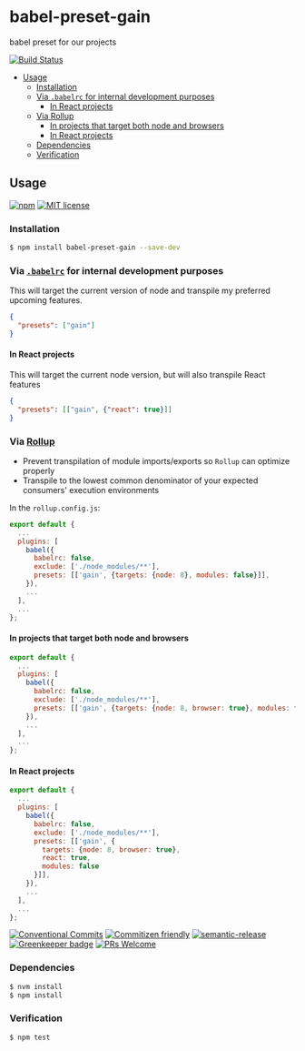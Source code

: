 # babel-preset-gain

babel preset for our projects

<!-- status badges -->
[![Build Status][ci-badge]][ci-link]

<!-- START doctoc generated TOC please keep comment here to allow auto update -->
<!-- DON'T EDIT THIS SECTION, INSTEAD RE-RUN doctoc TO UPDATE -->


* [Usage](#usage)
  * [Installation](#installation)
  * [Via `.babelrc` for internal development purposes](#via-babelrc-for-internal-development-purposes)
    * [In React projects](#in-react-projects)
  * [Via Rollup](#via-rollup)
    * [In projects that target both node and browsers](#in-projects-that-target-both-node-and-browsers)
    * [In React projects](#in-react-projects-1)
  * [Dependencies](#dependencies)
  * [Verification](#verification)

<!-- END doctoc generated TOC please keep comment here to allow auto update -->

## Usage

<!-- consumer badges -->
[![npm][npm-badge]][npm-link]
[![MIT license][license-badge]][license-link]

### Installation

```sh
$ npm install babel-preset-gain --save-dev
```

### Via [`.babelrc`](https://babeljs.io/docs/usage/babelrc/) for internal development purposes

This will target the current version of node and transpile my preferred upcoming
features.

```json
{
  "presets": ["gain"]
}
```

#### In React projects

This will target the current node version, but will also transpile React features

```json
{
  "presets": [["gain", {"react": true}]]
}
```

### Via [Rollup](https://rollupjs.org)

* Prevent transpilation of module imports/exports so `Rollup` can optimize properly
* Transpile to the lowest common denominator of your expected consumers' execution
  environments

In the `rollup.config.js`:

```js
export default {
  ...
  plugins: [
    babel({
      babelrc: false,
      exclude: ['./node_modules/**'],
      presets: [['gain', {targets: {node: 8}, modules: false}]],
    }),
    ...
  ],
  ...
};

```

#### In projects that target both node and browsers

```js
export default {
  ...
  plugins: [
    babel({
      babelrc: false,
      exclude: ['./node_modules/**'],
      presets: [['gain', {targets: {node: 8, browser: true}, modules: false}]],
    }),
    ...
  ],
  ...
};

```

#### In React projects

```js
export default {
  ...
  plugins: [
    babel({
      babelrc: false,
      exclude: ['./node_modules/**'],
      presets: [['gain', {
        targets: {node: 8, browser: true},
        react: true,
        modules: false
      }]],
    }),
    ...
  ],
  ...
};

```

<!-- contribution badges -->
[![Conventional Commits][commit-convention-badge]][commit-convention-link]
[![Commitizen friendly][commitizen-badge]][commitizen-link]
[![semantic-release](https://img.shields.io/badge/%20%20%F0%9F%93%A6%F0%9F%9A%80-semantic--release-e10079.svg)](https://github.com/semantic-release/semantic-release)
[![Greenkeeper badge](https://badges.greenkeeper.io/GainCompliance/babel-preset-gain.svg)](https://greenkeeper.io/)
[![PRs Welcome][PRs-badge]][PRs-link]

### Dependencies

```sh
$ nvm install
$ npm install
```

### Verification

```sh
$ npm test
```

[npm-link]: https://www.npmjs.com/package/babel-preset-gain
[npm-badge]: https://img.shields.io/npm/v/babel-preset-gain.svg
[license-link]: LICENSE
[license-badge]: https://img.shields.io/github/license/GainCompliance/babel-preset-gain.svg
[ci-link]: https://travis-ci.com/GainCompliance/babel-preset-gain
[ci-badge]: https://img.shields.io/travis/GainCompliance/babel-preset-gain.svg?branch=master
[commit-convention-link]: https://conventionalcommits.org
[commit-convention-badge]: https://img.shields.io/badge/Conventional%20Commits-1.0.0-yellow.svg
[commitizen-link]: http://commitizen.github.io/cz-cli/
[commitizen-badge]: https://img.shields.io/badge/commitizen-friendly-brightgreen.svg
[PRs-link]: http://makeapullrequest.com
[PRs-badge]: https://img.shields.io/badge/PRs-welcome-brightgreen.svg
